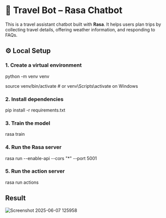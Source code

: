 

# 🧳 Travel Bot – Rasa Chatbot

This is a travel assistant chatbot built with **Rasa**. It helps users plan trips by collecting travel details, offering weather information, and responding to FAQs.


## ⚙️ Local Setup

### 1. Create a virtual environment

python -m venv venv

source venv/bin/activate  # or venv\Scripts\activate on Windows

### 2. Install dependencies

pip install -r requirements.txt

### 3. Train the model

rasa train

### 4. Run the Rasa server

rasa run --enable-api --cors "*" --port 5001


### 5. Run the action server

rasa run actions

## Result

![Screenshot 2025-06-07 125958](https://github.com/user-attachments/assets/5d951620-02fa-46be-87b3-3cc59f980eff)

